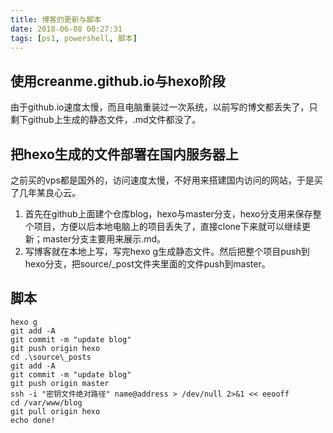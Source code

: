 ```yaml
---
title: 博客的更新与脚本
date: 2018-06-08 00:27:31
tags: [ps1, powershell, 脚本]
---
```


## 使用creanme.github.io与hexo阶段
由于github.io速度太慢，而且电脑重装过一次系统，以前写的博文都丢失了，只剩下github上生成的静态文件，.md文件都没了。

## 把hexo生成的文件部署在国内服务器上
之前买的vps都是国外的，访问速度太慢，不好用来搭建国内访问的网站，于是买了几年某良心云。

1. 首先在github上面建个仓库blog，hexo与master分支，hexo分支用来保存整个项目，方便以后本地电脑上的项目丢失了，直接clone下来就可以继续更新；master分支主要用来展示.md。
2. 写博客就在本地上写，写完hexo g生成静态文件。然后把整个项目push到hexo分支，把source/_post文件夹里面的文件push到master。

## 脚本


```
hexo g
git add -A
git commit -m "update blog"
git push origin hexo
cd .\source\_posts
git add -A
git commit -m "update blog"
git push origin master
ssh -i "密钥文件绝对路径" name@address > /dev/null 2>&1 << eeooff
cd /var/www/blog
git pull origin hexo
echo done!
```
